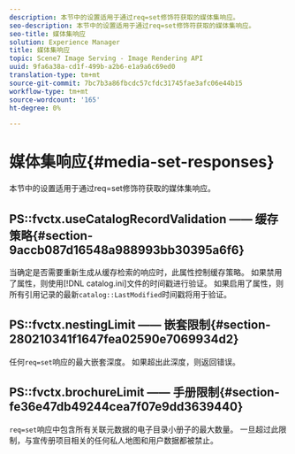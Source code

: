 ```yaml
---
description: 本节中的设置适用于通过req=set修饰符获取的媒体集响应。
seo-description: 本节中的设置适用于通过req=set修饰符获取的媒体集响应。
seo-title: 媒体集响应
solution: Experience Manager
title: 媒体集响应
topic: Scene7 Image Serving - Image Rendering API
uuid: 9fa6a38a-cd1f-499b-a2b6-e1a9a6c69ed0
translation-type: tm+mt
source-git-commit: 7bc7b3a86fbcdc57cfdc31745fae3afc06e44b15
workflow-type: tm+mt
source-wordcount: '165'
ht-degree: 0%

---
```



# 媒体集响应{#media-set-responses}

本节中的设置适用于通过req=set修饰符获取的媒体集响应。

## PS::fvctx.useCatalogRecordValidation —— 缓存策略{#section-9accb087d16548a988993bb30395a6f6}

当确定是否需要重新生成从缓存检索的响应时，此属性控制缓存策略。 如果禁用了属性，则使用[!DNL catalog.ini]文件的时间戳进行验证。 如果启用了属性，则所有引用记录的最新`catalog::LastModified`时间戳将用于验证。

## PS::fvctx.nestingLimit —— 嵌套限制{#section-280210341f1647fea02590e7069934d2}

任何`req=set`响应的最大嵌套深度。 如果超出此深度，则返回错误。

## PS::fvctx.brochureLimit —— 手册限制{#section-fe36e47db49244cea7f07e9dd3639440}

`req=set`响应中包含所有关联元数据的电子目录小册子的最大数量。 一旦超过此限制，与宣传册项目相关的任何私人地图和用户数据都被禁止。
